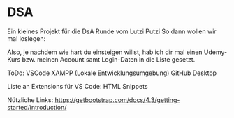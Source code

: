 # DSA
Ein kleines Projekt für die DsA Runde vom Lutzi Putzi
So dann wollen wir mal loslegen:

Also, je nachdem wie hart du einsteigen willst, hab ich dir mal einen Udemy-Kurs bzw. meinen Account samt Login-Daten in die Liste gesetzt.

ToDo:
VSCode
XAMPP (Lokale Entwicklungsumgebung)
GitHub Desktop

Liste an Extensions für VS Code:
HTML Snippets


Nützliche Links:
https://getbootstrap.com/docs/4.3/getting-started/introduction/
